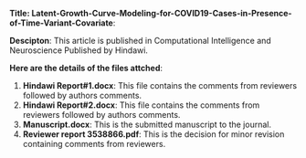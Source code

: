 **Title: Latent-Growth-Curve-Modeling-for-COVID19-Cases-in-Presence-of-Time-Variant-Covariate**:

**Descipton**: This article is published in Computational Intelligence and Neuroscience Published by Hindawi.

**Here are the details of the files attched**: 

1. **Hindawi Report#1.docx**: This file contains the comments from reviewers followed by authors comments.
2. **Hindawi Report#2.docx**: This file contains the comments from reviewers followed by authors comments.
3. **Manuscript.docx**: This is the submitted manuscript to the journal.
4. **Reviewer report 3538866.pdf**: This is the decision for minor revision containing comments from reviewers.  
 
